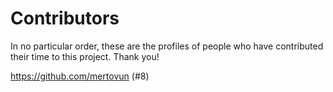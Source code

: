 # Contributors

In no particular order, these are the profiles of people who have contributed their time to this project. Thank you!

https://github.com/mertovun (#8)
